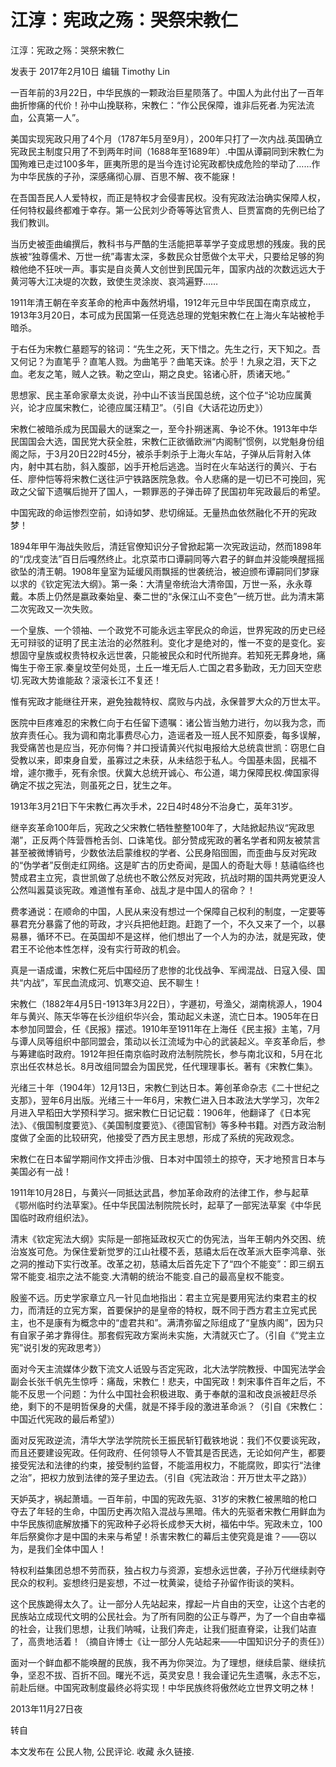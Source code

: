 # 江淳：宪政之殇：哭祭宋教仁

江淳：宪政之殇：哭祭宋教仁

发表于 2017年2月10日 编辑 Timothy Lin

一百年前的3月22日，中华民族的一颗政治巨星陨落了。中国人为此付出了一百年曲折惨痛的代价！孙中山挽联称，宋教仁：“作公民保障，谁非后死者.为宪法流血，公真第一人”。

美国实现宪政只用了4个月（1787年5月至9月），200年只打了一次内战.英国确立宪政民主制度只用了不到两年时间（1688年至1689年）.中国从谭嗣同到宋教仁为国殉难已走过100多年，匪夷所思的是当今连讨论宪政都快成危险的举动了……作为中华民族的子孙，深感痛彻心扉、百思不解、夜不能寐！

在吾国吾民人人爱特权，而正是特权才会侵害民权。没有宪政法治确实保障人权，任何特权最终都难于幸存。第一公民刘少奇等等达官贵人、巨贾富商的先例已给了我们教训。

当历史被歪曲编撰后，教科书与严酷的生活能把莘莘学子变成思想的残废。我的民族被“独尊儒术、万世一统”毒害太深，多数民众甘愿做个太平犬，只要给足够的狗粮他绝不狂吠一声。事实是自炎黄人文创世到民国元年，国家内战的次数远远大于黄河等大江决堤的次数，致使生灵涂炭、哀鸿遍野……

1911年清王朝在辛亥革命的枪声中轰然坍塌，1912年元旦中华民国在南京成立，1913年3月20日，本可成为民国第一任竞选总理的党魁宋教仁在上海火车站被枪手暗杀。

于右任为宋教仁墓题写的铭词：“先生之死，天下惜之。先生之行，天下知之。吾又何记？为直笔乎？直笔人戮。为曲笔乎？曲笔天诛。於乎！九泉之泪，天下之血。老友之笔，贼人之铁。勒之空山，期之良史。铭诸心肝，质诸天地。”

思想家、民主革命家章太炎说，孙中山不该当民国总统，这个位子“论功应属黄兴，论才应属宋教仁，论德应属汪精卫”。（引自《大话花边历史》）

宋教仁被暗杀成为民国最大的谜案之一，至今扑朔迷离、争论不休。1913年中华民国国会大选，国民党大获全胜，宋教仁正欲循欧洲“内阁制”惯例，以党魁身份组阁之际，于3月20日22时45分，被杀手刺杀于上海火车站，子弹从后背射入体内，射中其右肋，斜入腹部，凶手开枪后逃逸。当时在火车站送行的黄兴、于右任、廖仲恺等将宋教仁送往沪宁铁路医院急救。令人悲痛的是一切已不可挽回，宪政之父留下遗嘱后抛开了国人，一颗罪恶的子弹击碎了民国初年宪政最后的希望。

中国宪政的命运惨烈空前，如诗如梦、悲切绵延。无量热血依然融化不开的宪政梦！

1894年甲午海战失败后，清廷官僚知识分子曾掀起第一次宪政运动，然而1898年的“戊戌变法”百日后嘎然终止。北京菜市口谭嗣同等六君子的鲜血并没能唤醒摇摇欲坠的清王朝。1908年皇室为延缓风雨飘摇的世袭统治，被迫颁布谭嗣同们梦寐以求的《钦定宪法大纲》。第一条：大清皇帝统治大清帝国，万世一系，永永尊戴。本质上仍然是嬴政秦始皇、秦二世的“永保江山不变色”一统万世。此为清末第二次宪政又一次失败。

一个皇族、一个领袖、一个政党不可能永远主宰民众的命运，世界宪政的历史已经无可辩驳的证明了民主法治的必然胜利。变化才是绝对的，惟一不变的是变化。妄想固守皇族或权贵特权永远世袭，只能被民众和时代所抛弃。若知死无葬身地，痛悔生于帝王家.秦皇坟茔何处觅，土丘一堆无后人.亡国之君多勤政，无力回天空悲切.宪政大势谁能敌？滚滚长江不复还！

惟有宪政才能继往开来，避免独裁特权、腐败与内战，永保普罗大众的万世太平。

医院中巨疼难忍的宋教仁向于右任留下遗嘱：诸公皆当勉力进行，勿以我为念，而放弃责任心。我为调和南北事费尽心力，造谣者及一班人民不知原委，每多误解，我受痛苦也是应当，死亦何悔？并口授请黄兴代拟电报给大总统袁世凯：窃思仁自受教以来，即束身自爱，虽寡过之未获，从未结怨于私人。今国基未固，民福不增，遽尔撒手，死有余恨。伏冀大总统开诚心、布公道，竭力保障民权.俾国家得确定不拔之宪法，则虽死之日，犹生之年。

1913年3月21日下午宋教仁再次手术，22日4时48分不治身亡，英年31岁。

继辛亥革命100年后，宪政之父宋教仁牺牲整整100年了，大陆掀起热议“宪政思潮”，正反两个阵营唇枪舌剑、口诛笔伐。部分赞成宪政的著名学者和网友被禁言甚至被微博销号，少数依法启蒙维权的学者、公民身陷囹圄，而歪曲与反对宪政的“伪学者”反倒走红网络。这是旷古的历史奇闻，是国人的奇耻大辱！慈禧临终也赞成君主立宪，袁世凯做了总统也不敢公然反对宪政，抗战时期的国共两党更没人公然叫嚣莫谈宪政。难道惟有革命、战乱才是中国人的宿命？！

费孝通说：在顺命的中国，人民从来没有想过一个保障自己权利的制度，一定要等暴君充分暴露了他的苛政，才兴兵把他赶跑。赶跑了一个，不久又来了一个，以暴易暴，循环不已。在英国却不是这样，他们想出了一个人为的办法，就是宪政，使君王不论他本性怎样，没有实行苛政的机会。

真是一语成谶，宋教仁死后中国经历了悲惨的北伐战争、军阀混战、日寇入侵、国共“内战”，军民血流成河、饥寒交迫、民不聊生！

宋教仁（1882年4月5日-1913年3月22日），字遯初，号渔父，湖南桃源人，1904年与黄兴、陈天华等在长沙组织华兴会，策动起义未遂，流亡日本。1905年在日本参加同盟会，任《民报》摆述。1910年至1911年在上海任《民主报》主笔，7月与谭人凤等组织中部同盟会，策动以长江流域为中心的武装起义。辛亥革命后，参与筹建临时政府。1912年担任南京临时政府法制院院长，参与南北议和，5月在北京出任农林总长。8月改组同盟会为国民党，任代理理事长。著有《宋教仁集》。

光绪三十年（1904年）12月13日，宋教仁到达日本。筹创革命杂志《二十世纪之支那》，翌年6月出版。光绪三十一年6月，宋教仁进入日本政法大学学习，次年2月进入早稻田大学预科学习。据宋教仁日记记载：1906年，他翻译了《日本宪法》、《俄国制度要览》、《美国制度要览》、《德国官制》等多种书籍。对西方政治制度做了全面的比较研究，他接受了西方民主思想，形成了系统的宪政观念。

宋教仁在日本留学期间作文抨击沙俄、日本对中国领土的掠夺，天才地预言日本与美国必有一战！

1911年10月28日，与黄兴一同抵达武昌，参加革命政府的法律工作，参与起草《鄂州临时约法草案》。任中华民国法制院院长时，起草了一部宪法草案《中华民国临时政府组织法》。

清末《钦定宪法大纲》实际是一部拖延政权灭亡的伪宪法，当年王朝内外交困、统治岌岌可危。为保住爱新觉罗的江山社稷不丢，慈禧太后在改革派大臣李鸿章、张之洞的推动下实行改革。改革之初，慈禧太后首先定下了“四个不能变”：即三纲五常不能变.祖宗之法不能变.大清朝的统治不能变.自己的最高皇权不能变。

殷鉴不远。历史学家章立凡一针见血地指出：君主立宪是要用宪法约束君主的权力，而清廷的立宪方案，首要保护的是皇帝的特权，既不同于西方君主立宪式民主，也不是康有为概念中的“虚君共和”。满清弥留之际组成了“皇族内阁”，因为只有自家子弟才靠得住。那套假宪政方案尚未实施，大清就灭亡了。（引自《“党主立宪”说引发的宪政思考》）

面对今天主流媒体少数下流文人诋毁与否定宪政，北大法学院教授、中国宪法学会副会长张千帆先生惊呼：痛哉，宋教仁！悲夫，中国宪政！刺宋事件百年之后，不能不反思一个问题：为什么中国社会积极进取、勇于奉献的温和改良派被赶尽杀绝，剩下的不是明哲保身的犬儒，就是不择手段的激进革命派？（引自《宋教仁：中国近代宪政的最后希望》）

面对反宪政逆流，清华大学法学院院长王振民斩钉截铁地说：我们不仅要谈宪政，而且还要建设宪政。任何政府、任何领导人不管其是否民选，无论如何产生，都要接受宪法和法律的约束，接受制约监督，不能滥用权力，不能腐败，即实行“法律之治”，把权力放到法律的笼子里边去。（引自《宪法政治：开万世太平之路》）

天妒英才，祸起萧墙。一百年前，中国的宪政先驱、31岁的宋教仁被黑暗的枪口夺去了年轻的生命，中国历史再次陷入混战与黑暗。伟大的先驱者宋教仁用鲜血为中华民族彻底解放播下的宪政种子必将长成参天大树，福佑中华。宪政未立，100年后祭奠你才是中国的未来与希望！杀害宋教仁的幕后主使究竟是谁？——窃以为，是我们全体中国人！

特权利益集团总想不劳而获，独占权力与资源，妄想永远世袭，子孙万代继续剥夺民众的权利。妄想终归是妄想，不过一枕黄粱，徒给子孙留作街谈的笑料。

这个民族跪得太久了。让一部分人先站起来，撑起一片自由的天空，让这个古老的民族站立成现代文明的公民社会。为了所有同胞的公正与尊严，为了一个自由幸福的社会，让我们思想，让我们呐喊，让我们奔走，让我们挺直脊梁，让我们站直了，高贵地活着！（摘自许博士《让一部分人先站起来——中国知识分子的责任》）

面对一个鲜血都不能唤醒的民族，我不再为你哭泣。为了理想，继续启蒙、继续抗争，坚忍不拔、百折不回。曙光不远，英灵安息！我会谨记先生遗嘱，永志不忘，前赴后继。中国宪政制度最终必将实现！中华民族终将傲然屹立世界文明之林！

2013年11月27日夜

转自

本文发布在 公民人物, 公民评论. 收藏 永久链接.